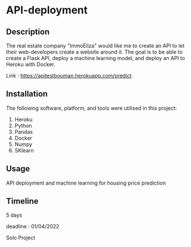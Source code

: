 # API-deployment

## Description

The real estate company "ImmoEliza" would like me to create an API to let their web-developers create a website around it. The goal is to be able to create a Flask API, deploy a machine learning model, and deploy an API to Heroku with Docker.

Link : https://apitestbouman.herokuapp.com/predict

## Installation

The following software, platform, and tools were utilised in this project:

1. Heroku
2. Python
3. Pandas
4. Docker
5. Numpy
6. SKlearn

## Usage

API deployment and machine learning for housing price prediction

## Timeline

5 days 

deadline : 01/04/2022

Solo Project
